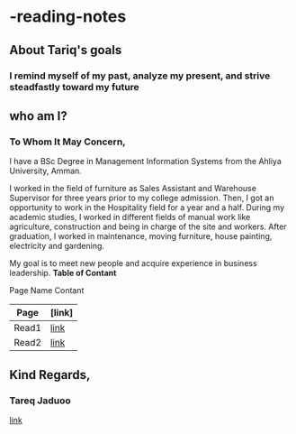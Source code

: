 # -reading-notes
## About Tariq's goals
### I remind myself of my past, analyze my present, and strive steadfastly toward my future
## who am I?
### To Whom It May Concern,
I have a BSc Degree in Management Information Systems from the
Ahliya University, Amman.

I worked in the field of furniture as Sales Assistant and Warehouse
Supervisor for three years prior to my college admission. Then, I got
an opportunity to work in the Hospitality field for a year and a half.
During my academic studies, I worked in different fields of manual
work like agriculture, construction and being in charge of
the site and workers. After graduation, I worked in maintenance,
moving furniture, house painting, electricity and gardening.

My goal is to meet new people and acquire experience in business
leadership.
**Table of Contant**

Page Name Contant


| Page  | [link] |
| ----------- | ----------- |
| Read1  | [link](https://tareq-jaduoo.github.io/reading-note/Read1)  |
| Read2  | [link](https://tareq-jaduoo.github.io/reading-note/Read2) |

## Kind Regards,
### Tareq Jaduoo
[link](https://github.com/Tareq-Jaduoo)
